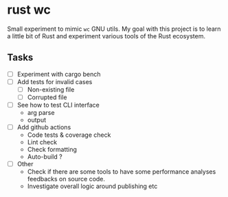 # rust wc

Small experiment to mimic `wc` GNU utils. My goal with this project is to learn a little bit of Rust and experiment various tools of the Rust ecosystem.

## Tasks

- [ ] Experiment with cargo bench
- [ ] Add tests for invalid cases
  - [ ] Non-existing file
  - [ ] Corrupted file
- [ ] See how to test CLI interface
  - arg parse
  - output
- [ ] Add github actions
  - Code tests & coverage check
  - Lint check
  - Check formatting
  - Auto-build ?
- [ ] Other
  - Check if there are some tools to have some performance analyses feedbacks on source code.
  - Investigate overall logic around publishing etc
